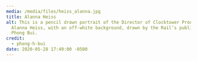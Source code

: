 ```yaml
---
media: /media/files/heiss_alanna.jpg
title: Alanna Heiss
alt: This is a pencil drawn portrait of the Director of Clocktower Productions,
  Alanna Heiss, with an off-white background, drawn by the Rail’s publisher
  Phong Bui.
credit:
  - phong-h-bui
date: 2020-05-28 17:49:00 -0500
---
```

